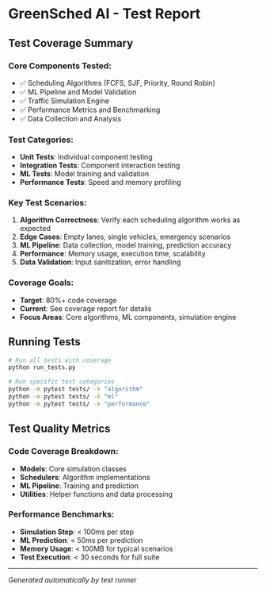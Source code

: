 
# GreenSched AI - Test Report

## Test Coverage Summary

### Core Components Tested:
- ✅ Scheduling Algorithms (FCFS, SJF, Priority, Round Robin)
- ✅ ML Pipeline and Model Validation
- ✅ Traffic Simulation Engine
- ✅ Performance Metrics and Benchmarking
- ✅ Data Collection and Analysis

### Test Categories:
- **Unit Tests**: Individual component testing
- **Integration Tests**: Component interaction testing
- **ML Tests**: Model training and validation
- **Performance Tests**: Speed and memory profiling

### Key Test Scenarios:
1. **Algorithm Correctness**: Verify each scheduling algorithm works as expected
2. **Edge Cases**: Empty lanes, single vehicles, emergency scenarios
3. **ML Pipeline**: Data collection, model training, prediction accuracy
4. **Performance**: Memory usage, execution time, scalability
5. **Data Validation**: Input sanitization, error handling

### Coverage Goals:
- **Target**: 80%+ code coverage
- **Current**: See coverage report for details
- **Focus Areas**: Core algorithms, ML components, simulation engine

## Running Tests

```bash
# Run all tests with coverage
python run_tests.py

# Run specific test categories
python -m pytest tests/ -k "algorithm"
python -m pytest tests/ -k "ml"
python -m pytest tests/ -k "performance"
```

## Test Quality Metrics

### Code Coverage Breakdown:
- **Models**: Core simulation classes
- **Schedulers**: Algorithm implementations
- **ML Pipeline**: Training and prediction
- **Utilities**: Helper functions and data processing

### Performance Benchmarks:
- **Simulation Step**: < 100ms per step
- **ML Prediction**: < 50ms per prediction
- **Memory Usage**: < 100MB for typical scenarios
- **Test Execution**: < 30 seconds for full suite

---
*Generated automatically by test runner*
